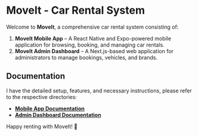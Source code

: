 # MoveIt - Car Rental System

Welcome to **MoveIt**, a comprehensive car rental system consisting of:

1. **MoveIt Mobile App** – A React Native and Expo-powered mobile application for browsing, booking, and managing car rentals.
2. **MoveIt Admin Dashboard** – A Next.js-based web application for administrators to manage bookings, vehicles, and brands.

## Documentation

I have the detailed setup, features, and necessary instructions, please refer to the respective directories:

- **[Mobile App Documentation](./MoveItApp/README.md)**
- **[Admin Dashboard Documentation](./moveit-admin/README.md)**

Happy renting with MoveIt! 🚗
